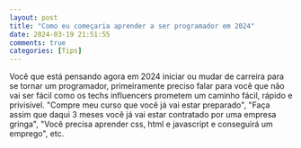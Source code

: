 ```yaml
---
layout: post
title: "Como eu começaria aprender a ser programador em 2024"
date: 2024-03-19 21:51:55
comments: true
categories: [Tips]
---
```


Você que está pensando agora em 2024 iniciar ou mudar de carreira para se tornar um programador, primeiramente preciso falar para você que não vai ser fácil como os techs influencers prometem um caminho fácil, rápido e privisivel. "Compre meu curso que você já vai estar preparado", "Faça assim que daqui 3 meses você já vai estar contratado por uma empresa gringa", "Você precisa aprender css, html e javascript e conseguirá um emprego", etc.
